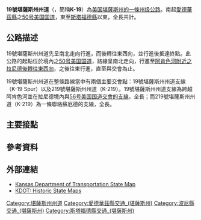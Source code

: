 **19號堪薩斯州州道**（，簡稱**K-19**）為[美国](../Page/美国.md "wikilink")[堪薩斯州的一條](../Page/堪薩斯州.md "wikilink")[州级公路](https://zh.wikipedia.org/wiki/州级公路 "wikilink")。南起[愛德華茲縣](https://zh.wikipedia.org/wiki/愛德華茲縣_\(堪薩斯州\) "wikilink")之[50号美国国道](../Page/50号美国国道.md "wikilink")，東至[斯塔福德縣](https://zh.wikipedia.org/wiki/斯塔福德縣_\(堪薩斯州\) "wikilink")以東，全長共計。

## 公路描述

19號堪薩斯州州道先呈南北走向行進，而後轉往東西向，並行進後抵達終點。此公路的起點位於境內之[50号美国国道](../Page/50号美国国道.md "wikilink")，路線呈南北走向，行進至[阿肯色河附近之](../Page/阿肯色河.md "wikilink")[拉尼德後轉往東西向](../Page/拉尼德_\(堪薩斯州\).md "wikilink")，之後往東行進，直至與交會為止。

19號堪薩斯州州道在整條路線當中有兩個主要交會點：19號堪薩斯州州道支線（K-19
Spur）以及219號堪薩斯州州道（K-219）。19號堪薩斯州州道支線為跨越阿肯色河並在拉尼德境內與[56号美国国道交會的支線](https://zh.wikipedia.org/wiki/56号美国国道 "wikilink")，全長；而219號堪薩斯州州道（K-219）為一條聯絡蘇厄德的支線，全長。

## 主要接點

## 參考資料

## 外部連結

  - [Kansas Department of Transportation State
    Map](http://www.ksdot.org/burtransplan/maps/MapsState.asp)
  - [KDOT: Historic State
    Maps](http://www.ksdot.org/burtransplan/maps/HistoricStateMaps.asp)

[Category:堪薩斯州州道](https://zh.wikipedia.org/wiki/Category:堪薩斯州州道 "wikilink")
[Category:愛德華茲縣交通_(堪薩斯州)](https://zh.wikipedia.org/wiki/Category:愛德華茲縣交通_\(堪薩斯州\) "wikilink")
[Category:波尼縣交通_(堪薩斯州)](https://zh.wikipedia.org/wiki/Category:波尼縣交通_\(堪薩斯州\) "wikilink")
[Category:斯塔福德縣交通_(堪薩斯州)](https://zh.wikipedia.org/wiki/Category:斯塔福德縣交通_\(堪薩斯州\) "wikilink")